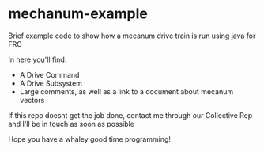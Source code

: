 # mechanum-example
Brief example code to show how a mecanum drive train is run using java for FRC


In here you'll find:
 - A Drive Command 
 - A Drive Subsystem
 - Large comments, as well as a link to a document about mecanum vectors


If this repo doesnt get the job done, contact me through our Collective Rep and I'll be in touch as soon as possible

Hope you have a whaley good time programming!

